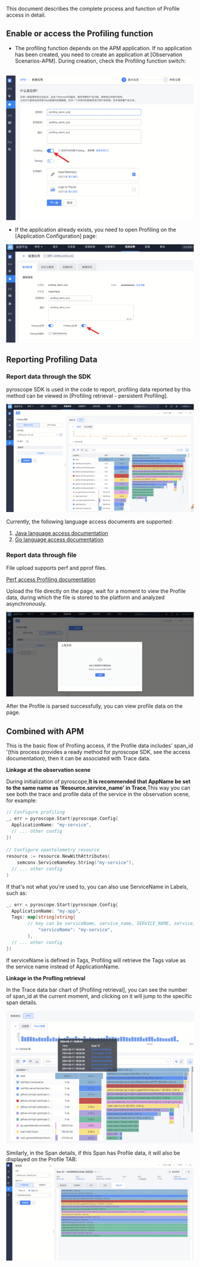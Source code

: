 This document describes the complete process and function of Profile access in detail.
## Enable or access the Profiling function

- The profiling function depends on the APM application. If no application has been created, you need to create an application at [Observation Scenarios-APM]. During creation, check the Profiling function switch:

​		![image-20240825221948772](media/image-20240825221948772.png)

- If the application already exists, you need to open Profiling on the [Application Configuration] page:

![image-20240825222017563](media/image-20240825222017563.png)

## Reporting Profiling Data

### Report data through the SDK

pyroscope SDK is used in the code to report, profiling data reported by this method can be viewed in [Profiling retrieval - persistent Profiling].

![image-20240825222102362](media/image-20240825222102362.png)

Currently, the following language access documents are supported:
1. [Java language access documentation](./java.md) 
2. [Go language access documentation](./go.md)

### Report data through file

File upload supports perf and pprof files.

[Perf access Profiling documentation](./perf.md)

Upload the file directly on the page, wait for a moment to view the Profile data, during which the file is stored to the platform and analyzed asynchronously.

![image-20240825222127266](media/image-20240825222127266.png)

After the Profile is parsed successfully, you can view profile data on the page.
## Combined with APM

This is the basic flow of Profiing access, if the Profile data includes' span_id '(this process provides a ready method for pyroscope SDK, see the access documentation), then it can be associated with Trace data.


**Linkage at the observation scene**

During initialization of pyroscope,**It is recommended that AppName be set to the same name as 'Resource.service_name' in Trace**,This way you can see both the trace and profile data of the service in the observation scene, for example:

```go
// Configure profiling
_, err = pyroscope.Start(pyroscope.Config{
  ApplicationName: "my-service",
  // ... other config
})

// Configure opentelemetry resource
resource := resource.NewWithAttributes(
    semconv.ServiceNameKey.String("my-service"),
  // ... other config
)
```

If that's not what you're used to, you can also use ServiceName in Labels, such as:

```go
_, err = pyroscope.Start(pyroscope.Config{
  ApplicationName: "my-app",
  Tags: map[string]string{
    	// key can be serviceName, service_name, SERVICE_NAME, service, SERVICE
			"serviceName": "my-service",
		},
  // ... other config
})
```

If serviceName is defined in Tags, Profiling will retrieve the Tags value as the service name instead of ApplicationName.

**Linkage in the Profling retrieval**

In the Trace data bar chart of [Profiling retrieval], you can see the number of span_id at the current moment, and clicking on it will jump to the specific span details.

![image-20240825222210405](media/image-20240825222210405.png)

Similarly, in the Span details, if this Span has Profile data, it will also be displayed on the Profile TAB:
![image-20240825222324170](media/image-20240825222324170.png)